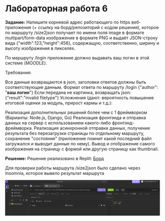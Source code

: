 # Лабораторная работа 6

**Задание:**
Напишите корневой адрес работающего по https веб-приложения (+ ссылку на борд/репозиторий с кодом решения), которое по маршруту /size2json получает по имени поля image в формате multipart/form-data изображение в формате PNG и выдаёт JSON-строку вида {"width":123,"height":456}, содержащую, соответственно, ширину и высоту изображения в пикселях.

По маршруту /login приложение должно выдавать ваш логин в этой системе (MOODLE).

Требования: 

Все данные возвращаются в json, заголовки ответов должны быть соответствующие данным.
Формат ответа по маршруту /login {"author": "__ваш логин__"}
Если передана не картинка, возвращать json: {"result":"invalid filetype"}
Усложнения (дают: вероятность повышение итоговой оценки за модуль, прирост кармы и т.д.): 

Реализация дополнительных решений более чем с 1 фреймворком (Варианты: Node.js, Django, Go)
Реализация фронтэнда и отправка данных на сервер с использованием какого-либо фронтэнд-фреймворка.
Реализация асинхронной отправки данных, получение результата без перезагрузки страницы по отдельному маршруту, сохранение "состояния" (приложение помнит какой последний файл загружался и выводит данные по нему).
Вывод и отображение самого изображения на страницу с формой или другую страницу как thumbnail.


**Решение:**
Решение реализовано в Replit: 	[Борд](https://replit.com/@melnik3570/LR6?v=1)

Для проверки работы маршрута /size2json было сделано через Insomnia, которое вывело результат маршрута

![alt text](https://github.com/MelnikNO/comppracticelr6/blob/main/Снимок%20экрана%202025-04-03%20154558.png)
